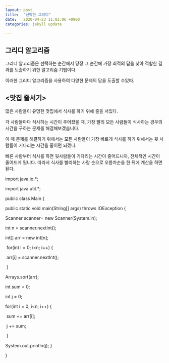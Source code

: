 ```yaml
---
layout: post
title:  "신박한 그리디"
date:   2020-04-23 11:02:06 +0900
categories: jekyll update

---
```


## 그리디 알고리즘

그리디 알고리즘은 선택하는 순간에서 당장 그 순간에  가장 최적의 답을 찾아 적합한 결과를 도출하기 위한 알고리즘 기법이다. 

이러한 그리디 알고리즘을 사용하여 다양한 문제의 답을 도출할 수있따. 

## <맛집 줄서기>

많은 사람들이 유명한 맛집에서 식사를 하기 위해 줄을 서있다.  

각 사람들마다 식사하는 시간이 주어졌을 때, 가장 빨리 모든 사람들이 식사하는 경우의 시간을 구하는 문제를 해결해보겠습니다. 

이 때 문제를 해결하기 위해서는 모든 사람들이 가장 빠르게 식사를 하기 위해서는 뒷 사람들이 기다리는 시간을 줄이면 되겠다. 

빠른 사람부터 식사를 하면 뒷사람들이 기다리는 시간이 줄어드니까, 전체적인 시간이 줄어드게 됩니다. 따라서 식사를 빨리하는 사람 순으로 오름차순을 한 뒤에 계산을 하면 된다.



import java.io.*; 

import java.util.*; 



public class Main {    

public static void main(String[] args) throws IOException {    	

Scanner scanner= new Scanner(System.in);    	

int n = scanner.nextInt();    	

int[] arr = new int[n];    	

​	for(int i = 0; i<n; i++) {    

​			arr[i] = scanner.nextInt();    	

​		}    	

Arrays.sort(arr);          	

int sum = 0;    	

int j = 0;    	

for(int i = 0; i<n; i++) {    		

​	sum += arr[i];    		

​	j += sum;    	

​		}    	

System.out.println(j);    	    }

 }